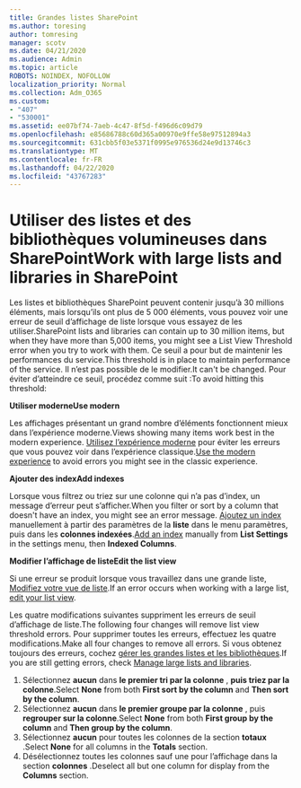 ```yaml
---
title: Grandes listes SharePoint
ms.author: toresing
author: tomresing
manager: scotv
ms.date: 04/21/2020
ms.audience: Admin
ms.topic: article
ROBOTS: NOINDEX, NOFOLLOW
localization_priority: Normal
ms.collection: Adm_O365
ms.custom:
- "407"
- "530001"
ms.assetid: ee07bf74-7aeb-4c47-8f5d-f496d6c09d79
ms.openlocfilehash: e85686788c60d365a00970e9ffe58e97512894a3
ms.sourcegitcommit: 631cbb5f03e5371f0995e976536d24e9d13746c3
ms.translationtype: MT
ms.contentlocale: fr-FR
ms.lasthandoff: 04/22/2020
ms.locfileid: "43767283"
---
```

# <a name="work-with-large-lists-and-libraries-in-sharepoint"></a><span data-ttu-id="23c88-102">Utiliser des listes et des bibliothèques volumineuses dans SharePoint</span><span class="sxs-lookup"><span data-stu-id="23c88-102">Work with large lists and libraries in SharePoint</span></span>

<span data-ttu-id="23c88-103">Les listes et bibliothèques SharePoint peuvent contenir jusqu’à 30 millions éléments, mais lorsqu’ils ont plus de 5 000 éléments, vous pouvez voir une erreur de seuil d’affichage de liste lorsque vous essayez de les utiliser.</span><span class="sxs-lookup"><span data-stu-id="23c88-103">SharePoint lists and libraries can contain up to 30 million items, but when they have more than 5,000 items, you might see a List View Threshold error when you try to work with them.</span></span> <span data-ttu-id="23c88-104">Ce seuil a pour but de maintenir les performances du service.</span><span class="sxs-lookup"><span data-stu-id="23c88-104">This threshold is in place to maintain performance of the service.</span></span> <span data-ttu-id="23c88-105">Il n’est pas possible de le modifier.</span><span class="sxs-lookup"><span data-stu-id="23c88-105">It can't be changed.</span></span> <span data-ttu-id="23c88-106">Pour éviter d’atteindre ce seuil, procédez comme suit :</span><span class="sxs-lookup"><span data-stu-id="23c88-106">To avoid hitting this threshold:</span></span>

<span data-ttu-id="23c88-107">**Utiliser moderne**</span><span class="sxs-lookup"><span data-stu-id="23c88-107">**Use modern**</span></span>

<span data-ttu-id="23c88-108">Les affichages présentant un grand nombre d’éléments fonctionnent mieux dans l’expérience moderne.</span><span class="sxs-lookup"><span data-stu-id="23c88-108">Views showing many items work best in the modern experience.</span></span> <span data-ttu-id="23c88-109">[Utilisez l’expérience moderne](https://support.office.com/article/66dac24b-4177-4775-bf50-3d267318caa9) pour éviter les erreurs que vous pouvez voir dans l’expérience classique.</span><span class="sxs-lookup"><span data-stu-id="23c88-109">[Use the modern experience](https://support.office.com/article/66dac24b-4177-4775-bf50-3d267318caa9) to avoid errors you might see in the classic experience.</span></span>

<span data-ttu-id="23c88-110">**Ajouter des index**</span><span class="sxs-lookup"><span data-stu-id="23c88-110">**Add indexes**</span></span>

<span data-ttu-id="23c88-111">Lorsque vous filtrez ou triez sur une colonne qui n’a pas d’index, un message d’erreur peut s’afficher.</span><span class="sxs-lookup"><span data-stu-id="23c88-111">When you filter or sort by a column that doesn't have an index, you might see an error message.</span></span> <span data-ttu-id="23c88-112">[Ajoutez un index](https://support.office.com/article/f3f00554-b7dc-44d1-a2ed-d477eac463b0) manuellement à partir des paramètres de la **liste** dans le menu paramètres, puis dans les **colonnes indexées**.</span><span class="sxs-lookup"><span data-stu-id="23c88-112">[Add an index](https://support.office.com/article/f3f00554-b7dc-44d1-a2ed-d477eac463b0) manually from **List Settings** in the settings menu, then **Indexed Columns**.</span></span>

<span data-ttu-id="23c88-113">**Modifier l’affichage de liste**</span><span class="sxs-lookup"><span data-stu-id="23c88-113">**Edit the list view**</span></span>

<span data-ttu-id="23c88-114">Si une erreur se produit lorsque vous travaillez dans une grande liste, [Modifiez votre vue de liste](https://support.office.com/article/15916903-e79a-423f-b4e2-02d37e1ff372).</span><span class="sxs-lookup"><span data-stu-id="23c88-114">If an error occurs when working with a large list, [edit your list view](https://support.office.com/article/15916903-e79a-423f-b4e2-02d37e1ff372).</span></span>

<span data-ttu-id="23c88-115">Les quatre modifications suivantes suppriment les erreurs de seuil d’affichage de liste.</span><span class="sxs-lookup"><span data-stu-id="23c88-115">The following four changes will remove list view threshold errors.</span></span> <span data-ttu-id="23c88-116">Pour supprimer toutes les erreurs, effectuez les quatre modifications.</span><span class="sxs-lookup"><span data-stu-id="23c88-116">Make all four changes to remove all errors.</span></span> <span data-ttu-id="23c88-117">Si vous obtenez toujours des erreurs, cochez [gérer les grandes listes et les bibliothèques](https://support.office.com/article/B8588DAE-9387-48C2-9248-C24122F07C59).</span><span class="sxs-lookup"><span data-stu-id="23c88-117">If you are still getting errors, check [Manage large lists and libraries](https://support.office.com/article/B8588DAE-9387-48C2-9248-C24122F07C59).</span></span>

1. <span data-ttu-id="23c88-118">Sélectionnez **aucun** dans **le premier tri par la colonne** , **puis triez par la colonne**.</span><span class="sxs-lookup"><span data-stu-id="23c88-118">Select **None** from both **First sort by the column** and **Then sort by the column**.</span></span>
2. <span data-ttu-id="23c88-119">Sélectionnez **aucun** dans **le premier groupe par la colonne** , puis **regrouper sur la colonne**.</span><span class="sxs-lookup"><span data-stu-id="23c88-119">Select **None** from both **First group by the column** and **Then group by the column**.</span></span>
3. <span data-ttu-id="23c88-120">Sélectionnez **aucun** pour toutes les colonnes de la section **totaux** .</span><span class="sxs-lookup"><span data-stu-id="23c88-120">Select **None** for all columns in the **Totals** section.</span></span>
4. <span data-ttu-id="23c88-121">Désélectionnez toutes les colonnes sauf une pour l’affichage dans la section **colonnes** .</span><span class="sxs-lookup"><span data-stu-id="23c88-121">Deselect all but one column for display from the **Columns** section.</span></span>

